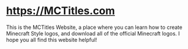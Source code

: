 # https://MCTitles.com
This is the MCTitles Website, a place where you can learn how to create Minecraft Style logos, and download all of the official Minecraft logos. I hope you all find this website helpful!
